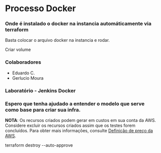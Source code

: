 # Processo Docker

<h3>Onde é instalado o docker na instancia automáticamente via terraform</h3>

Basta colocar o arquivo docker na instancia e rodar.

Criar volume

<h3>Colaboradores</h3>

- Eduardo C.
- Gerlucio Moura

<h3>Laboratório - Jenkins Docker</h3>

<h3>Espero que tenha ajudado a entender o modelo que serve como base para criar sua infra.</h3>

**NOTA**: Os recursos criados podem gerar em custos em sua conta da AWS. Considere excluir os recursos criados assim que os testes forem concluídos. Para obter mais informações, consulte [Definição de preço da AWS](https://aws.amazon.com/pricing/).

terraform destroy --auto-approve
